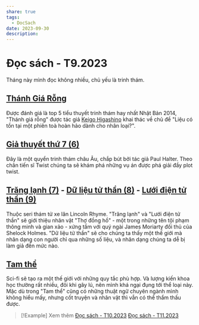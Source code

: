 ```yaml
---
share: true
tags:
  - DocSach
date: 2023-09-30
description: 
---
```


# Đọc sách - T9.2023
Tháng này mình đọc không nhiều, chủ yếu là trinh thám.
## [Thánh Giá Rỗng](../../Th%C3%A1nh%20Gi%C3%A1%20R%E1%BB%97ng.md)
Được đánh giá là top 5 tiểu thuyết trinh thám hay nhất Nhật Bản 2014, "Thánh giá rỗng" được tác giả [Keigo Higashino](../../Keigo%20Higashino.md) khai thác về chủ đề "Liệu có tồn tại một phiên toà hoàn hảo dành cho nhân loại?". 

## [Giả thuyết thứ 7 (6)](../../Gi%E1%BA%A3%20thuy%E1%BA%BFt%20th%E1%BB%A9%207%20(6).md)
Đây là một quyển trinh thám châu Âu, chắp bút bởi tác giả Paul Halter. Theo chân tiến sĩ Twist chúng ta sẽ khám phá những vụ án được phá giải đầy plot twist.

## [Trăng lạnh (7)](../../Tr%C4%83ng%20l%E1%BA%A1nh%20(7).md) - [Dữ liệu tử thần (8)](../../D%E1%BB%AF%20li%E1%BB%87u%20t%E1%BB%AD%20th%E1%BA%A7n%20(8).md) - [Lưới điện tử thần (9)](../../L%C6%B0%E1%BB%9Bi%20%C4%91i%E1%BB%87n%20t%E1%BB%AD%20th%E1%BA%A7n%20(9).md)
Thuộc seri thám tử xe lăn Lincoln Rhyme.
"Trăng lạnh" và "Lưới điện tử thần" sẽ giới thiệu nhân vật "Thợ đồng hồ" - một trong những tên tội phạm thông minh và gian xảo - xứng tầm với quý ngài James Moriarty đối thủ của Shelock Holmes.
"Dữ liệu tử thần" sẽ cho chúng ta thấy một thế giới mà nhân dạng con người chỉ qua những số liệu, và nhân dạng chúng ta dễ bị làm giả đến mức nào.

## [Tam thể](./Tam%20th%E1%BB%83.md)
Sci-fi sẽ tạo ra một thế giới với những quy tắc phù hợp. Và lượng kiến khoa học thường rất nhiều, đôi khi gây lú, nên mình khá ngại đụng tới thể loại này. Mặc dù trong "Tam thể" cũng có những thuật ngữ chuyên ngành mình không hiểu mấy, nhưng cốt truyện và nhân vật thì vẫn có thể thẩm thấu được.


> [!Example] Xem thêm
> [Đọc sách - T10.2023](./%C4%90%E1%BB%8Dc%20s%C3%A1ch%20(2023.10).md)
> [Đọc sách - T11.2023](./%C4%90%E1%BB%8Dc%20s%C3%A1ch%20(2023.11).md)